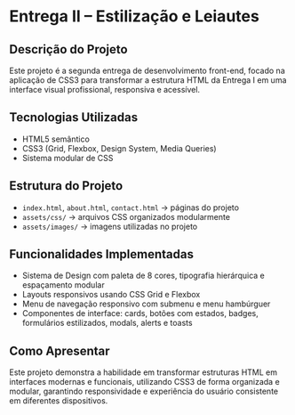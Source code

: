 # Entrega II – Estilização e Leiautes

## Descrição do Projeto
Este projeto é a segunda entrega de desenvolvimento front-end, focado na aplicação de CSS3 para transformar a estrutura HTML da Entrega I em uma interface visual profissional, responsiva e acessível.

## Tecnologias Utilizadas
- HTML5 semântico
- CSS3 (Grid, Flexbox, Design System, Media Queries)
- Sistema modular de CSS

## Estrutura do Projeto
- `index.html`, `about.html`, `contact.html` → páginas do projeto
- `assets/css/` → arquivos CSS organizados modularmente
- `assets/images/` → imagens utilizadas no projeto

## Funcionalidades Implementadas
- Sistema de Design com paleta de 8 cores, tipografia hierárquica e espaçamento modular
- Layouts responsivos usando CSS Grid e Flexbox
- Menu de navegação responsivo com submenu e menu hambúrguer
- Componentes de interface: cards, botões com estados, badges, formulários estilizados, modals, alerts e toasts

## Como Apresentar
Este projeto demonstra a habilidade em transformar estruturas HTML em interfaces modernas e funcionais, utilizando CSS3 de forma organizada e modular, garantindo responsividade e experiência do usuário consistente em diferentes dispositivos.